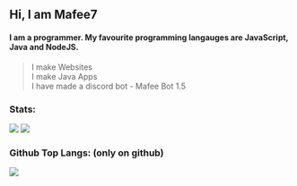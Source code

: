 ## Hi, I am Mafee7
#### I am a programmer. My favourite programming langauges are JavaScript, Java and NodeJS.

> I make Websites<br>
> I make Java Apps<br>
> I have made a discord bot - Mafee Bot 1.5

### Stats: 
<img src="https://komarev.com/ghpvc/?username=mafee6">  
<img src="https://github-readme-stats.vercel.app/api?username=mafee6&layout=compact&theme=dark&show_icons=true&hide_border=true&private=true">

### Github Top Langs: (only on github)
<img src="https://github-readme-stats-aemiej.vercel.app/api/top-langs/?username=mafee6&layout=compact&theme=dark&show_icons=true&hide_border=true&private=true">
